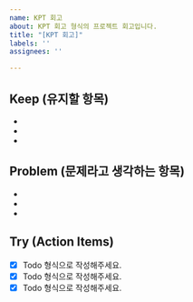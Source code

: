 ```yaml
---
name: KPT 회고
about: KPT 회고 형식의 프로젝트 회고입니다.
title: "[KPT 회고]"
labels: ''
assignees: ''

---
```


## Keep (유지할 항목)
- 
- 
-

## Problem (문제라고 생각하는 항목)
-
-
-

## Try (Action Items)
- [x] Todo 형식으로 작성해주세요.
- [x] Todo 형식으로 작성해주세요.
- [x] Todo 형식으로 작성해주세요.
